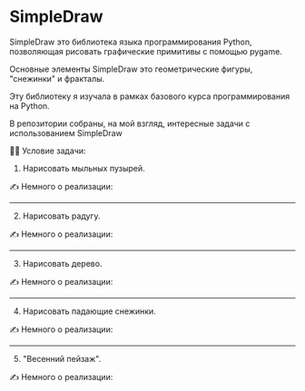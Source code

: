 # SimpleDraw

SimpleDraw это библиотека языка программирования Python, позволяющая рисовать графические примитивы с помощью pygame.

Основные элементы SimpleDraw это геометрические фигуры, "снежинки" и фракталы.

Эту библиотеку я изучала в рамках базового курса программирования на Python.

В репозитории собраны, на мой взгляд, интересные задачи с использованием SimpleDraw

:woman_teacher: Условие задачи:

1. Нарисовать мыльных пузырей. 

:writing_hand: Немного о реализации:

---

2. Нарисовать радугу. 

:writing_hand: Немного о реализации:

---
3. Нарисовать дерево. 

:writing_hand: Немного о реализации:

---

4. Нарисовать падающие снежинки. 

:writing_hand: Немного о реализации:

---
5. "Весенний пейзаж". 

:writing_hand: Немного о реализации:
